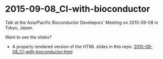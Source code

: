 # 2015-09-08_CI-with-bioconductor

Talk at the Asia/Pacific Bioconductor Develepors' Meeting on 2015-09-08 in Tokyo, Japan.

Want to see the slides?

- A properly rendered version of the HTML slides in this repo: [2015-09-08_CI-with-bioconductor.html](https://rawgit.com/PeteHaitch/2015-09-08_CI-with-bioconductor/master/2015-09-08_CI-with-bioconductor.html)
